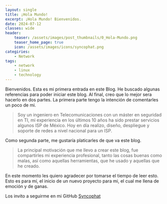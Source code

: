 ```yaml
---
layout: single
title: ¡Hola Mundo!
excerpt: ¡Hola Mundo! Bienvenidos.
date: 2024-07-12
classes: wide
header:
    teaser: /assets/images/post_thumbnails/0_Hola-Mundo.png
    teaser_home_page: true
    icon: /assets/images/icons/syncophat.png
categiries:
    - Network
tags:
    - network
    - linux
    - technology
---
```

Bienvenidos.
Esta es mi primera entrada en este Blog.
He buscado algunas referencias para poder iniciar este blog. Al final, creo que lo mejor sera hacerlo en dos partes.
La primera parte tengo la intención de comentarles un poco de mi.

>Soy un ingeniero en Telecomunicaciones con un máster en seguridad en TI, mi experiencia en los últimos 10 años ha sido prestar servicios algunos ISP de México. Hoy en día realizo, diseño, despliegue y soporte de redes a nivel nacional para un ISP.

Como segunda parte, me gustaría platicarles de que va este blog.

>La principal motivación que me llevo a crear este blog, fue compartirles mi experiencia profesional, tanto las cosas buenas como malas, así como aquellas herramientas, que he usado y aquellas que he creado.


En este momento les quiero agradecer por tomarse el tiempo de leer esto. Esto es para mí, el inicio de un nuevo proyecto para mi, el cual me llena de emoción y de ganas. 

Los invito a seguirme en mi GitHub [Syncophat](https://github.com/syncophat)

